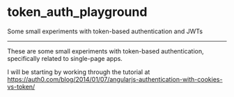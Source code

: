 # token_auth_playground
Some small experiments with token-based authentication and JWTs

_________

These are some small experiments with token-based authentication, specifically related to single-page apps.  

I will be starting by working through the tutorial at https://auth0.com/blog/2014/01/07/angularjs-authentication-with-cookies-vs-token/
